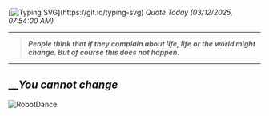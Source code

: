 [![Typing SVG](https://readme-typing-svg.herokuapp.com?font=Press+Start+2P&color=C2F784&size=35&width=900&height=100&lines=Hello+World%2C+I'm+Hung+!)](https://git.io/typing-svg) 
_Quote Today (03/12/2025, 07:54:00 AM)_
___
>**_People think that if they complain about life, life or the world might change. But of course this does not happen._**
___

## __**_You cannot change_**

![RobotDance](src/assets/images/robot-dancing-dribble.gif?style=center)

